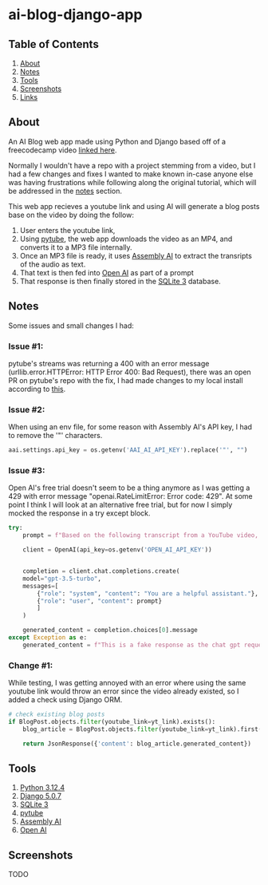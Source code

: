 # ai-blog-django-app

## Table of Contents

1. [About](#about)
2. [Notes](#notes)
3. [Tools](#tools)
4. [Screenshots](#Screenshots)
5. [Links](#links)

## About

An AI Blog web app made using Python and Django based off of a freecodecamp video [linked here](https://www.youtube.com/watch?v=ftKiHCDVwfA).

Normally I wouldn't have a repo with a project stemming from a video, but I had a few changes and fixes I wanted to make known in-case anyone else was having frustrations while following along the original tutorial, which will be addressed in the [notes](#notes) section.

This web app recieves a youtube link and using AI will generate a blog posts base on the video by doing the follow:

1. User enters the youtube link, 
2. Using [pytube](https://pytube.io/en/latest/), the web app downloads the video as an MP4, and converts it to a MP3 file internally. 
3. Once an MP3 file is ready, it uses [Assembly AI](https://www.assemblyai.com/) to extract the transripts of the audio as text.
4. That text is then fed into [Open AI](https://openai.com/) as part of a prompt
5. That response is then finally stored in the [SQLite 3](https://www.sqlite.org/index.html) database.

## Notes

Some issues and small changes I had:

### Issue #1:
pytube's streams was returning a 400 with an error message (urllib.error.HTTPError: HTTP Error 400: Bad Request), there was an open PR on pytube's repo with the fix, I had made changes to my local install according to [this](https://github.com/JuanBindez/pytubefix/commit/c0c07b046d8b59574552404931f6ce3c6590137d).

### Issue #2:
When using an env file, for some reason with Assembly AI's API key, I had to remove the '"' characters.

```python
aai.settings.api_key = os.getenv('AAI_AI_API_KEY').replace('"', "")
```

### Issue #3:
Open AI's free trial doesn't seem to be a thing anymore as I was getting a 429 with error message "openai.RateLimitError: Error code: 429". At some point I think I will look at an alternative free trial, but for now I simply mocked the response in a try except block. 

```python
try:
    prompt = f"Based on the following transcript from a YouTube video, write a comprehensive blog article, write it based on the transcript, but dont make it look like a youtube video, make it look like a proper blog article:\n\n{transcription}\n\nArticle:"

    client = OpenAI(api_key=os.getenv('OPEN_AI_API_KEY'))


    completion = client.chat.completions.create(
    model="gpt-3.5-turbo",
    messages=[
        {"role": "system", "content": "You are a helpful assistant."},
        {"role": "user", "content": prompt}
        ]
    )

    generated_content = completion.choices[0].message
except Exception as e:
    generated_content = f"This is a fake response as the chat gpt request failed due to {e}"
```

### Change #1:
While testing, I was getting annoyed with an error where using the same youtube link would throw an error since the video already existed, so I added a check using Django ORM.

```python
# check existing blog posts
if BlogPost.objects.filter(youtube_link=yt_link).exists():
    blog_article = BlogPost.objects.filter(youtube_link=yt_link).first()

    return JsonResponse({'content': blog_article.generated_content})
```

## Tools

1. [Python 3.12.4](https://www.python.org/downloads)
2. [Django 5.0.7](https://www.djangoproject.com/download)
3. [SQLite 3](https://www.sqlite.org/index.html)
4. [pytube](https://pytube.io/en/latest/)
5. [Assembly AI](https://www.assemblyai.com/)
6. [Open AI](https://openai.com/)


## Screenshots

TODO
